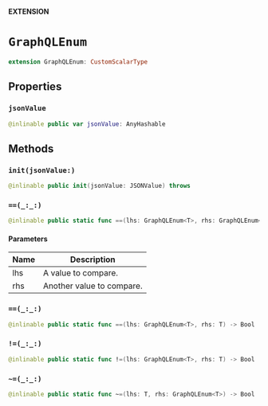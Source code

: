 **EXTENSION**

# `GraphQLEnum`
```swift
extension GraphQLEnum: CustomScalarType
```

## Properties
### `jsonValue`

```swift
@inlinable public var jsonValue: AnyHashable
```

## Methods
### `init(jsonValue:)`

```swift
@inlinable public init(jsonValue: JSONValue) throws
```

### `==(_:_:)`

```swift
@inlinable public static func ==(lhs: GraphQLEnum<T>, rhs: GraphQLEnum<T>) -> Bool
```

#### Parameters

| Name | Description |
| ---- | ----------- |
| lhs | A value to compare. |
| rhs | Another value to compare. |

### `==(_:_:)`

```swift
@inlinable public static func ==(lhs: GraphQLEnum<T>, rhs: T) -> Bool
```

### `!=(_:_:)`

```swift
@inlinable public static func !=(lhs: GraphQLEnum<T>, rhs: T) -> Bool
```

### `~=(_:_:)`

```swift
@inlinable public static func ~=(lhs: T, rhs: GraphQLEnum<T>) -> Bool
```
